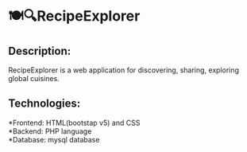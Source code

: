 # 🍽️🔍RecipeExplorer
## **Description:**
RecipeExplorer is a web application for discovering, sharing, exploring global cuisines.
## **Technologies:**
*Frontend: HTML(bootstap v5) and CSS <br/>
*Backend: PHP language <br/>
*Database: mysql database <br/>
